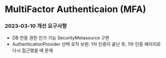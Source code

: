 # MultiFactor Authenticaion (MFA)

### 2023-03-10 개선 요구사항

+ DB 연동 권한 인가 기능 SecurityMetasource 구현
+ AuthenticationProvider 선택 로직 보완: 1차 인증이 끝난 후, 1차 인증 페이지로 다시 접근했을 때 문제 
